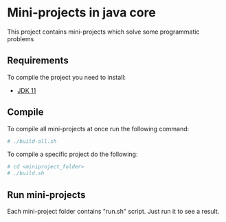#  Mini-projects in java core

This project contains mini-projects which solve some programmatic problems   

## Requirements

To compile the project you need to install:

- [JDK 11](https://www.oracle.com/technetwork/java/javase/downloads/jdk11-downloads-5066655.html)

## Compile

To compile all mini-projects at once run the following command:

```sh
# ./build-all.sh
```

To compile a specific project do the following:

```sh
# cd <miniproject_folder>
# ./build.sh
```

## Run mini-projects

Each mini-project folder contains "run.sh" script. Just run it to see a result. 
